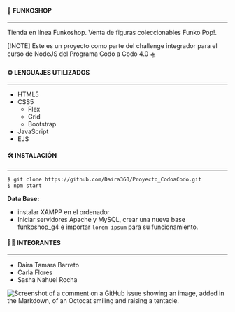 #### 🚀 FUNKOSHOP
***
Tienda en línea Funkoshop. Venta de figuras coleccionables Funko Pop!.

[!NOTE]
Este es un proyecto como parte del challenge integrador para el curso de NodeJS del Programa Codo a Codo 4.0 🛸

#### ⚙️ LENGUAJES UTILIZADOS
***
- HTML5 
- CSS5
  - Flex
  - Grid
  - Bootstrap
- JavaScript
- EJS

#### 🛠️ INSTALACIÓN 
***
```
$ git clone https://github.com/Daira360/Proyecto_CodoaCodo.git
$ npm start
```
**Data Base:**
- instalar XAMPP en el ordenador
- Iniciar servidores Apache y MySQL, crear una nueva base funkoshop_g4 e importar ```lorem ipsum``` para su funcionamiento.


#### 👨‍💻 INTEGRANTES
***
- Daira	Tamara Barreto
- Carla	Flores
- Sasha Nahuel	Rocha

![Screenshot of a comment on a GitHub issue showing an image, added in the Markdown, of an Octocat smiling and raising a tentacle.](public/Assets/Img/branding/logo_light_horizontal.svg)


